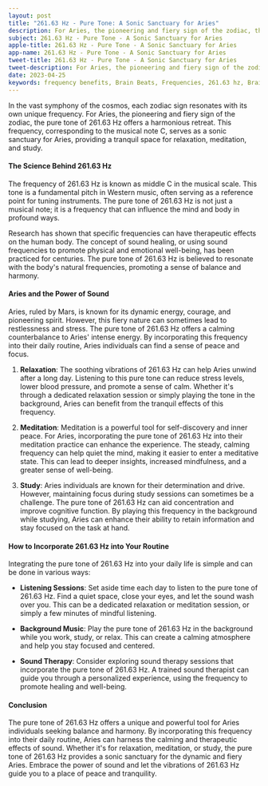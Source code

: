 ```yaml
---
layout: post
title: "261.63 Hz - Pure Tone: A Sonic Sanctuary for Aries"
description: For Aries, the pioneering and fiery sign of the zodiac, the pure tone of 261.63 Hz offers a harmonious retreat. 
subject: 261.63 Hz - Pure Tone - A Sonic Sanctuary for Aries
apple-title: 261.63 Hz - Pure Tone - A Sonic Sanctuary for Aries
app-name: 261.63 Hz - Pure Tone - A Sonic Sanctuary for Aries
tweet-title: 261.63 Hz - Pure Tone - A Sonic Sanctuary for Aries
tweet-description: For Aries, the pioneering and fiery sign of the zodiac, the pure tone of 261.63 Hz offers a harmonious retreat.
date: 2023-04-25
keywords: frequency benefits, Brain Beats, Frequencies, 261.63 hz, Brain wave entrainment, sound therapy, aries, meditation, healing
---
```


In the vast symphony of the cosmos, each zodiac sign resonates with its own unique frequency. For Aries, the pioneering and fiery sign of the zodiac, the pure tone of 261.63 Hz offers a harmonious retreat. This frequency, corresponding to the musical note C, serves as a sonic sanctuary for Aries, providing a tranquil space for relaxation, meditation, and study.

#### The Science Behind 261.63 Hz

The frequency of 261.63 Hz is known as middle C in the musical scale. This tone is a fundamental pitch in Western music, often serving as a reference point for tuning instruments. The pure tone of 261.63 Hz is not just a musical note; it is a frequency that can influence the mind and body in profound ways.

Research has shown that specific frequencies can have therapeutic effects on the human body. The concept of sound healing, or using sound frequencies to promote physical and emotional well-being, has been practiced for centuries. The pure tone of 261.63 Hz is believed to resonate with the body's natural frequencies, promoting a sense of balance and harmony.

#### Aries and the Power of Sound

Aries, ruled by Mars, is known for its dynamic energy, courage, and pioneering spirit. However, this fiery nature can sometimes lead to restlessness and stress. The pure tone of 261.63 Hz offers a calming counterbalance to Aries' intense energy. By incorporating this frequency into their daily routine, Aries individuals can find a sense of peace and focus.

1. **Relaxation**: The soothing vibrations of 261.63 Hz can help Aries unwind after a long day. Listening to this pure tone can reduce stress levels, lower blood pressure, and promote a sense of calm. Whether it's through a dedicated relaxation session or simply playing the tone in the background, Aries can benefit from the tranquil effects of this frequency.

2. **Meditation**: Meditation is a powerful tool for self-discovery and inner peace. For Aries, incorporating the pure tone of 261.63 Hz into their meditation practice can enhance the experience. The steady, calming frequency can help quiet the mind, making it easier to enter a meditative state. This can lead to deeper insights, increased mindfulness, and a greater sense of well-being.

3. **Study**: Aries individuals are known for their determination and drive. However, maintaining focus during study sessions can sometimes be a challenge. The pure tone of 261.63 Hz can aid concentration and improve cognitive function. By playing this frequency in the background while studying, Aries can enhance their ability to retain information and stay focused on the task at hand.

#### How to Incorporate 261.63 Hz into Your Routine

Integrating the pure tone of 261.63 Hz into your daily life is simple and can be done in various ways:

- **Listening Sessions**: Set aside time each day to listen to the pure tone of 261.63 Hz. Find a quiet space, close your eyes, and let the sound wash over you. This can be a dedicated relaxation or meditation session, or simply a few minutes of mindful listening.

- **Background Music**: Play the pure tone of 261.63 Hz in the background while you work, study, or relax. This can create a calming atmosphere and help you stay focused and centered.

- **Sound Therapy**: Consider exploring sound therapy sessions that incorporate the pure tone of 261.63 Hz. A trained sound therapist can guide you through a personalized experience, using the frequency to promote healing and well-being.

#### Conclusion

The pure tone of 261.63 Hz offers a unique and powerful tool for Aries individuals seeking balance and harmony. By incorporating this frequency into their daily routine, Aries can harness the calming and therapeutic effects of sound. Whether it's for relaxation, meditation, or study, the pure tone of 261.63 Hz provides a sonic sanctuary for the dynamic and fiery Aries. Embrace the power of sound and let the vibrations of 261.63 Hz guide you to a place of peace and tranquility.